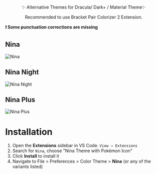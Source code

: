 <div align="center">
  <p>✨ Alternative Themes for Dracula/ Dark+ / Material Theme✨</p>
  <p> Recommended to use Bracket Pair Colorizer 2 Extension.</p>
</div>

<div>
  <p><b>❗ Some punctuation corrections are missing</b></p>

## Nina

![Nina](https://i.ibb.co/cNtGP4h/nina.png)

## Nina Night

![Nina Night](https://i.ibb.co/bNg64w4/nina-night.png)

## Nina Plus

![Nina Plus](https://i.ibb.co/MST0TFB/nina-plus.png)

# Installation

1. Open the **Extensions** sidebar in VS Code. `View → Extensions`
1. Search for `Nina`, choose "Nina Theme with Pokémon Icon"
1. Click **Install** to install it
1. Navigate to File > Preferences > Color Theme > **Nina** (or any of the variants listed)
</div>
